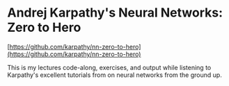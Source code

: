 # Andrej Karpathy's Neural Networks: Zero to Hero

[https://github.com/karpathy/nn-zero-to-hero](https://github.com/karpathy/nn-zero-to-hero)

This is my lectures code-along, exercises, and output while listening to Karpathy's excellent tutorials from on neural networks from the ground up.